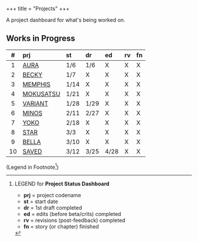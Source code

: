 +++ 
title = "Projects" 
+++

A project dashboard for what's being worked on.

## Works in Progress

| # | prj | st | dr | ed | rv | fn | 
| :---: | :--- | :--- | :--- | :--- | :--- | :--- |
| 1 | [AURA](https://journal.jinnzhong.com/tags/prj-aura/) | 1/6 | 1/6 | X | X | X | 
| 2 | [BECKY](https://journal.jinnzhong.com/tags/prj-becky/) | 1/7 | X | X | X | X | 
| 3 | [MEMPHIS](https://journal.jinnzhong.com/tags/prj-memphis/) | 1/14 | X | X | X | X | 
| 4 | [MOKUSATSU](https://journal.jinnzhong.com/tags/prj-mokusatsu/) | 1/21 | X | X | X | X | 
| 5 | [VARIANT](https://journal.jinnzhong.com/tags/prj-variant/) | 1/28 | 1/29 | X | X | X | X | 
| 6 | [MINOS](https://journal.jinnzhong.com/tags/prj-minos/) | 2/11 | 2/27 | X | X | X | X | 
| 7 | [YOKO](https://journal.jinnzhong.com/tags/prj-yoko/) | 2/18 | X | X | X | X | X |
| 8 | [STAR](https://journal.jinnzhong.com/tags/prj-star/) | 3/3 | X | X | X | X | X |
| 9 | [BELLA](https://journal.jinnzhong.com/tags/prj-bella/) | 3/10 | X | X | X | X | X |
| 10 | [SAVED](https://journal.jinnzhong.com/tags/prj-saved/) | 3/12 | 3/25 | 4/28 | X | X | X |

(Legend in Footnote[^1])


[^1]: LEGEND for **Project Status Dashboard**

    * **prj** = project codename
    * **st** = start date
    * **dr** = 1st draft completed
    * **ed** = edits (before beta/crits) completed
    * **rv** = revisions (post-feedback) completed
    * **fn** = story (or chapter) finished

